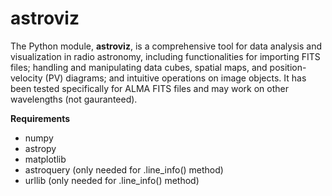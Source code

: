 # astroviz
The Python module, **astroviz**, is a comprehensive tool for data analysis and visualization in radio astronomy, including functionalities for importing FITS files; handling and manipulating data cubes, spatial maps, and position-velocity (PV) diagrams; and intuitive operations on image objects. It has been tested specifically for ALMA FITS files and may work on other wavelengths (not gauranteed).

**Requirements** 
* numpy
* astropy 
* matplotlib
* astroquery (only needed for .line_info() method)
* urllib (only needed for .line_info() method)
